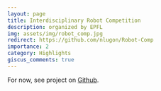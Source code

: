 ```yaml
---
layout: page
title: Interdisciplinary Robot Competition
description: organized by EPFL
img: assets/img/robot_comp.jpg
redirect: https://github.com/nlugon/Robot-Comp
importance: 2
category: Highlights
giscus_comments: true
---
```



For now, see project on <a href="https://github.com/nlugon/Robot-Comp">Github</a>.


